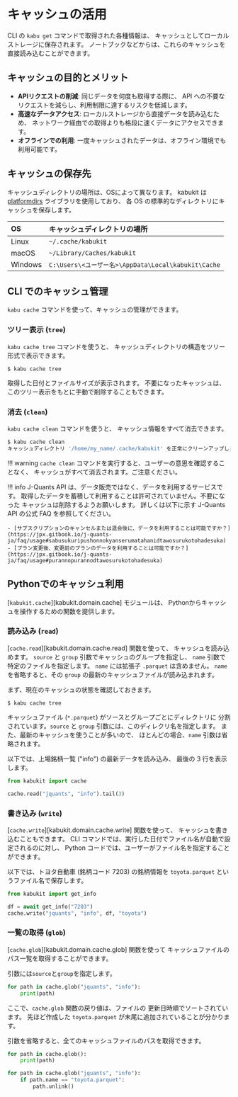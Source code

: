 # キャッシュの活用

CLI の `kabu get` コマンドで取得された各種情報は、
キャッシュとしてローカルストレージに保存されます。
ノートブックなどからは、これらのキャッシュを直接読み込むことができます。

## キャッシュの目的とメリット

- **APIリクエストの削減**: 同じデータを何度も取得する際に、
  API への不要なリクエストを減らし、利用制限に達するリスクを低減します。
- **高速なデータアクセス**: ローカルストレージから直接データを読み込むため、
  ネットワーク経由での取得よりも格段に速くデータにアクセスできます。
- **オフラインでの利用**: 一度キャッシュされたデータは、オフライン環境でも利用可能です。

## キャッシュの保存先

キャッシュディレクトリの場所は、OSによって異なります。
kabukit は [platformdirs](https://platformdirs.readthedocs.io/en/latest/)
ライブラリを使用しており、
各 OS の標準的なディレクトリにキャッシュを保存します。

| OS      | キャッシュディレクトリの場所                           |
| :------ | :------------------------------------------------ |
| Linux   | `~/.cache/kabukit`                                |
| macOS   | `~/Library/Caches/kabukit`                        |
| Windows | `C:\Users\<ユーザー名>\AppData\Local\kabukit\Cache` |

## CLI でのキャッシュ管理

`kabu cache` コマンドを使って、キャッシュの管理ができます。

### ツリー表示 (`tree`)

`kabu cache tree` コマンドを使うと、
キャッシュディレクトリの構造をツリー形式で表示できます。

```console exec="on" source="console" result="ansi"
$ kabu cache tree
```

取得した日付とファイルサイズが表示されます。
不要になったキャッシュは、このツリー表示をもとに手動で削除することもできます。

### 消去 (`clean`)

`kabu cache clean` コマンドを使うと、
キャッシュ情報をすべて消去できます。

```bash
$ kabu cache clean
キャッシュディレクトリ '/home/my_name/.cache/kabukit' を正常にクリーンアップしました。
```

!!! warning
    `cache clean` コマンドを実行すると、ユーザーの意思を確認することなく、
    キャッシュがすべて消去されます。ご注意ください。

!!! info
    J-Quants API は、データ販売ではなく、データを利用するサービスです。
    取得したデータを蓄積して利用することは許可されていません。不要になった
    キャッシュは削除するようお願いします。
    詳しくは以下に示す J-Quants API の公式 FAQ を参照してください。

    - [サブスクリプションのキャンセルまたは退会後に、データを利用することは可能ですか？](https://jpx.gitbook.io/j-quants-ja/faq/usage#sabusukuripushonnokyanserumatahanidtawosurukotohadesuka)
    - [プラン変更後、変更前のプランのデータを利用することは可能ですか？](https://jpx.gitbook.io/j-quants-ja/faq/usage#purannopurannodtawosurukotohadesuka)

## Pythonでのキャッシュ利用

[`kabukit.cache`][kabukit.domain.cache] モジュールは、
Pythonからキャッシュを操作するための関数を提供します。

### 読み込み (`read`)

[`cache.read`][kabukit.domain.cache.read] 関数を使って、
キャッシュを読み込めます。
`source` と `group` 引数でキャッシュのグループを指定し、
`name` 引数で特定のファイルを指定します。
`name` には拡張子 `.parquet` は含めません。
`name` を省略すると、その `group` の最新のキャッシュファイルが読み込まれます。

まず、現在のキャッシュの状態を確認しておきます。

```console exec="on" source="console" result="ansi"
$ kabu cache tree
```

キャッシュファイル (`*.parquet`) がソースとグループごとにディレクトリに
分割されています。`source` と `group` 引数には、このディレクリ名を指定します。
また、最新のキャッシュを使うことが多いので、
ほとんどの場合、`name` 引数は省略されます。

以下では、上場銘柄一覧 ("info") の最新データを読み込み、
最後の 3 行を表示します。

```python exec="1" source="material-block"
from kabukit import cache

cache.read("jquants", "info").tail(3)
```

### 書き込み (`write`)

[`cache.write`][kabukit.domain.cache.write] 関数を使って、
キャッシュを書き込むこともできます。
CLI コマンドでは、実行した日付でファイル名が自動で設定されるのに対し、
Python コードでは、ユーザーがファイル名を指定することができます。

以下では、トヨタ自動車 (銘柄コード 7203) の銘柄情報を `toyota.parquet`
というファイル名で保存します。

```python exec="1" source="material-block" result="1"
from kabukit import get_info

df = await get_info("7203")
cache.write("jquants", "info", df, "toyota")
```

### 一覧の取得 (`glob`)

[`cache.glob`][kabukit.domain.cache.glob] 関数を使って
キャッシュファイルのパス一覧を取得することができます。

引数には`source`と`group`を指定します。

```python exec="1" source="material-block" result="1"
for path in cache.glob("jquants", "info"):
    print(path)
```

ここで、`cache.glob` 関数の戻り値は、ファイルの
更新日時順でソートされています。
先ほど作成した `toyota.parquet` が末尾に追加されていることが分かります。

引数を省略すると、全てのキャッシュファイルのパスを取得できます。

```python exec="1" source="material-block" result="1"
for path in cache.glob():
    print(path)
```

```python .md#_
for path in cache.glob("jquants", "info"):
    if path.name == "toyota.parquet":
        path.unlink()
```
